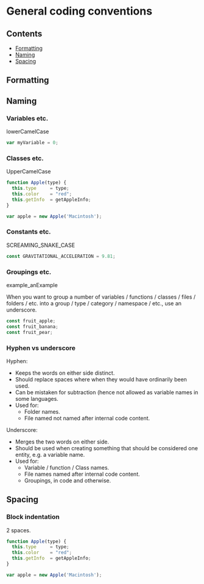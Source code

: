 # General coding conventions

## Contents

  * [Formatting](#formatting)
  * [Naming](#naming)
  * [Spacing](#spacing)

## Formatting

## Naming

### Variables etc.

lowerCamelCase

```javascript
var myVariable = 0;
```

### Classes etc.

UpperCamelCase

```javascript
function Apple(type) {
  this.type     = type;
  this.color    = "red";
  this.getInfo  = getAppleInfo;
}

var apple = new Apple('Macintosh');
```

### Constants etc.

SCREAMING_SNAKE_CASE

```javascript
const GRAVITATIONAL_ACCELERATION = 9.81;
```

### Groupings etc.

example_anExample

When you want to group a number of variables / functions / classes / files /
folders / etc. into a group / type / category / namespace / etc., use an
underscore.

```javascript
const fruit_apple;
const fruit_banana;
const fruit_pear;
```

### Hyphen vs underscore

Hyphen:

- Keeps the words on either side distinct.
- Should replace spaces where when they would have ordinarily been used.
- Can be mistaken for subtraction (hence not allowed as variable names in some languages.
- Used for:
  - Folder names.
  - File named not named after internal code content.

Underscore:

- Merges the two words on either side.
- Should be used when creating something that should be considered one entity, e.g. a variable name.
- Used for:
  - Variable / function / Class names.
  - File names named after internal code content.
  - Groupings, in code and otherwise.

## Spacing

### Block indentation

2 spaces.

```javascript
function Apple(type) {
  this.type     = type;
  this.color    = "red";
  this.getInfo  = getAppleInfo;
}

var apple = new Apple('Macintosh');
```
